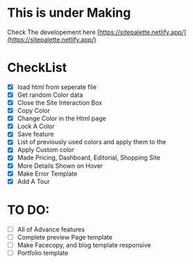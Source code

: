 # This is under Making

Check The developement here [https://sitepalette.netlify.app/](https://sitepalette.netlify.app/)

# CheckList

- [x] load html from seperate file
- [x] Get random Color data
- [x] Close the Site Interaction Box
- [x] Copy Color
- [x] Change Color in the Html page
- [x] Lock A Color
- [x] Save feature
- [x] List of previously used colors and apply them to the
- [x] Apply Custom color
- [x] Made Pricing, Dashboard, Editorial, Shopping Site
- [x] More Details Shown on Hover
- [x] Make Error Template
- [x] Add A Tour
# TO DO:

- [ ] All of Advance features
- [ ] Complete preview Page template
- [ ] Make Facecopy, and blog template responsive
- [ ] Portfolio template 
